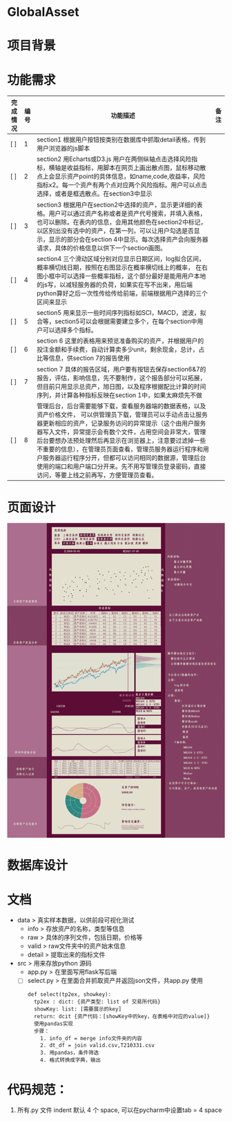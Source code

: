 # GlobalAsset

# 项目背景


# 功能需求
| 完成情况 | 编号 | 功能描述 | 备注|
| --- | --- | --- | --- |
| [ ] | 1 | section1 根据用户按钮按类别在数据库中抓取detail表格，传到用户浏览器的js脚本 |
| [ ] | 2 | section2 用Echarts或D3.js 用户在两侧纵轴点击选择风险指标，横轴是收益指标，用脚本在网页上画出散点图，鼠标移动散点上会显示资产point的具体信息，如name,code,收益率，风险指标x2。每一个资产有两个点对应两个风险指标。用户可以点击选择，或者是框选散点。在section3中显示|
| [ ] | 3 | section3 根据用户在section2中选择的资产，显示更详细的表格。用户可以通过资产名称或者是资产代号搜索，并填入表格，也可以删除。在表内的信息，会用其他颜色在section2中标记，以区别出没有选中的资产，在第一列，可以让用户勾选是否显示，显示的部分会在section 4中显示。每次选择资产会向服务器请求，具体的价格信息以供下一个section画图。|
| [ ] | 4 | section4 三个滑动区域分别对应显示日期区间，log拟合区间，概率横切线日期，按照在右图显示在概率横切线上的概率， 在右图小框中可以选择一些概率指标，这个部分最好是能用用户本地的js写，以减轻服务器的负荷，如果实在写不出来，用后端python算好之后一次性传给传给前端，前端根据用户选择的三个区间来显示|
| [ ] | 5 | section5 用来显示一些时间序列指标如SCI，MACD，滤波，拟合等，section5可以会根据需要建立多个，在每个section中用户可以选择多个指标。|
| [ ] | 6 | section 6 这里的表格用来预览准备购买的资产，并根据用户的投注金额和手续费，自动计算卖多少unit，剩余现金，总计，占比等信息，供section 7的报告使用|
| [ ] | 7 | section 7 具体的报告区域，用户要有按钮去保存section6&7的报告，评估，影响信息，先不要制作，这个报告部分可以拓展，但目前只用显示总资产，旭日图，以及程序根据配比计算的时间序列，并计算各种指标反映在section 1中，如果太麻烦先不做 |
| [ ] | 8 | 管理后台，后台需要能够下载，查看服务器端的数据表格，以及资产价格文件， 可以供管理员下载，管理员可以手动点击让服务器更新相应的资产，记录服务访问的异常提示（这个由用户服务器写入文件，异常提示会有数个文件，占用空间会非常大，管理后台要想办法预处理然后再显示在浏览器上，注意要过滤掉一些不重要的信息），在管理员页面查看，管理员服务器运行程序和用户服务器运行程序分开，但都可以访问相同的数据源，管理后台使用的端口和用户端口分开来。先不用写管理员登录密码，直接访问，等要上线之前再写，方便管理员查看。|


# 页面设计
![Alt text](design/GlobalAsset.png?raw=True)

# 数据库设计




# 文档
- data > 真实样本数据，以供前段可视化测试
  - info > 存放资产的名称，类型等信息
  - raw > 具体的序列文件，包括日期，价格等
  - valid > raw文件夹中的资产始末信息
  - detail > 提取出来的指标文件
 - src > 用来存放python 源码
   - app.py > 在里面写用flask写后端
   - [ ] select.py > 在里面合并抓取资产并返回json文件，共app.py 使用
       ```
       def select(tp2ex, showkey):
         tp2ex : dict: {资产类型: list of 交易所代码}
         showKey: list: [需要展示的key] 
         return: dcit {资产代码：[showKey中的key，在表格中对应的value]}
         使用pandas实现
         步骤：
           1. info_df = merge info文件夹的内容
           2. dt_df = join valid.csv,T210331.csv 
           3. 用pandas，条件筛选
           4. 格式转换成字典，输出
       ```    
 
 # 代码规范：
 1. 所有.py 文件 indent 默认 4 个 space, 可以在pycharm中设置tab = 4 space
